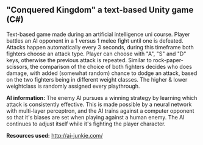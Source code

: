 ## "Conquered Kingdom" a text-based Unity game (C#)

Text-based game made during an artificial intelligence uni course. 
Player battles an AI opponent in a 1 versus 1 melee fight until one is defeated. Attacks happen automatically every 3 seconds, during this timeframe both fighters choose an attack type. Player can choose with "A", "S" and "D" keys, otherwise the previous attack is repeated.
Similar to rock-paper-scissors, the comparison of the choice of both fighters decides who does damage, with added (somewhat random) chance to
dodge an attack, based on the two fighters being in different weight classes. The higher & lower weightclass is randomly assigned every 
playthrough.

**AI information:**
The enemy AI pursues a winning strategy by learning which attack is consistently effective. This is made possible by a neural network with 
multi-layer perceptron, and the AI trains against a computer opponent so that it's biases are set when playing against a human enemy.
The AI continues to adjust itself while it's fighting the player character.

**Resources used:**
http://ai-junkie.com/
